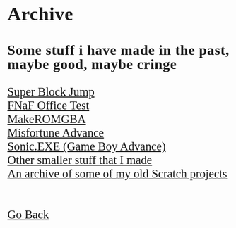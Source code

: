 <html>
<style>
		h3 {
			font-family: AppleKid;
			line-height: 1;
			letter-spacing: 0.8px;
		}
		h2 {
			font-family: AppleKid;
			line-height: 1;
			letter-spacing: 0.8px;
		}
		h1 {
			font-family: AppleKid;
			line-height: 1;
			letter-spacing: 0.8px;
		}
		@font-face {
			font-family: AppleKid;
			src: url('../images/Apple-Kid.woff2') format('woff2'),
				url('../images/Apple-Kid.woff') format('woff');
			font-weight: normal;
			font-style: normal;
		}
        p.small {
            line-height: 1;
        }
		.mainContent {
			font-family: AppleKid;
			font-size: 20pt;
		}
</style>
<body>
<div class="mainContent">
<h1 style="font-size:32pt">Archive</h1>
<h3 style="font-size:24pt">Some stuff i have made in the past, maybe good, maybe cringe</h3>
<a href="Archive/SuperBlockJump">Super Block Jump</a><br />
<a href="Archive/FNAFOfficeTest">FNaF Office Test</a><br />
<a href="Archive/MakeROMGBA">MakeROMGBA</a><br />
<a href="Archive/MisfortuneAdvance">Misfortune Advance</a><br />
<a href="Archive/SonicExeGBA">Sonic.EXE (Game Boy Advance)</a><br />
<a href="Archive/Other">Other smaller stuff that I made</a><br />
<a href="Archive/OtherScratch">An archive of some of my old Scratch projects</a><br />
<br />
<br />
<a href="..">Go Back</a><br />
</div>
</body>
</html>